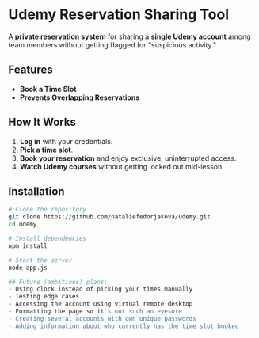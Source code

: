# Udemy Reservation Sharing Tool

A **private reservation system** for sharing a **single Udemy account** among team members without getting flagged for "suspicious activity." 
## Features
- **Book a Time Slot** 
- **Prevents Overlapping Reservations** 

## How It Works
1. **Log in** with your credentials.
2. **Pick a time slot**.
3. **Book your reservation** and enjoy exclusive, uninterrupted access.
4. **Watch Udemy courses** without getting locked out mid-lesson.


## Installation
```bash
# Clone the repository
git clone https://github.com/nataliefedorjakova/udemy.git
cd udemy

# Install dependencies
npm install

# Start the server
node app.js

## Future (ambitious) plans:
- Using clock instead of picking your times manually
- Testing edge cases
- Accessing the account using virtual remote desktop
- Formatting the page so it's not such an eyesore
- Creating several accounts with own unique passwords
- Adding information about who currently has the time slot booked
